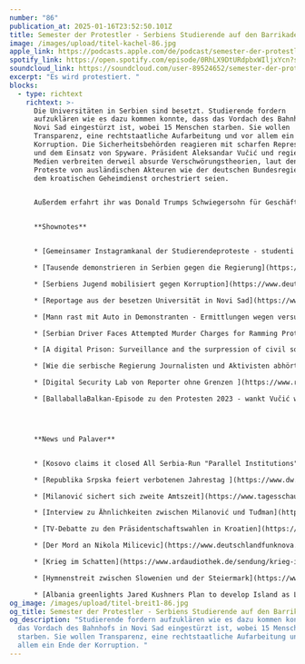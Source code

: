 ```yaml
---
number: "86"
publication_at: 2025-01-16T23:52:50.101Z
title: Semester der Protestler - Serbiens Studierende auf den Barrikaden
image: /images/upload/titel-kachel-86.jpg
apple_link: https://podcasts.apple.com/de/podcast/semester-der-protestler-serbiens-studierende-auf-den/id1170436903?i=1000684315288
spotify_link: https://open.spotify.com/episode/0RhLX9DtURdpbxWIljxYcn?si=537f6432692044c8
soundcloud_link: https://soundcloud.com/user-89524652/semester-der-protestler-serbiens-studierende-auf-den-barrikaden
excerpt: "Es wird protestiert. "
blocks:
  - type: richtext
    richtext: >-
      D﻿ie Universitäten in Serbien sind besetzt. Studierende fordern
      aufzuklären wie es dazu kommen konnte, dass das Vordach des Bahnhofs in
      Novi Sad eingestürzt ist, wobei 15 Menschen starben. Sie wollen
      Transparenz, eine rechtstaatliche Aufarbeitung und vor allem ein Ende der
      Korruption. Die Sicherheitsbehörden reagieren mit scharfen Repressionen
      und dem Einsatz von Spyware. Präsident Aleksandar Vučić und regierungsnahe
      Medien verbreiten derweil absurde Verschwörungstheorien, laut denen die
      Proteste von ausländischen Akteuren wie der deutschen Bundesregierung oder
      dem kroatischen Geheimdienst orchestriert seien. 


      Außerdem erfahrt ihr was Donald Trumps Schwiegersohn für Geschäfte in Albanien macht, warum es zwischen Slowenien und der Steiermark zum Streit kommt und wie originell der kroatische Präsident Zoran Milanović seinen Kontrahenten im TV-Duell beschimpfte. 


      **S﻿hownotes**


      * [Gemeinsamer Instagramkanal der Studierendeproteste - studenti u blokadi](https://www.instagram.com/studenti_u_blokadi/) (Serbisch)

      * [Tausende demonstrieren in Serbien gegen die Regierung](https://www.zeit.de/politik/ausland/2025-01/serbien-proteste-regierung-korruption-novi-sad) (Zeit Online)

      * [S﻿erbiens Jugend mobilisiert gegen Korruption](https://www.deutschlandfunkkultur.de/serbien-in-aufruhr-jugend-mobilisiert-gegen-korruption-100.html) (Deutschlandfunk Kultur) 

      * [R﻿eportage aus der besetzen Universität in Novi Sad](https://www.woz.ch/2502/widerstand-in-serbien/wie-ein-lauffeuer/!2PEGTPFJF4D0) (woz)

      * [Mann rast mit Auto in Demonstranten - Ermittlungen wegen versuchten Mordes](https://www.spiegel.de/ausland/serbien-mann-rast-bei-studentenprotesten-mit-auto-in-demonstrantengruppe-a-6c83ec71-df82-4234-bd74-8561b9e76754) (Spiegel)

      * [Serbian Driver Faces Attempted Murder Charges for Ramming Protester](https://balkaninsight.com/2025/01/16/serbian-driver-faces-attempted-murder-charges-for-ramming-protester/) (Balkan Insight) 

      * [A digital Prison: Surveillance and the surpression of civil society in Serbia ](https://securitylab.amnesty.org/latest/2024/12/a-digital-prison-surveillance-and-the-suppression-of-civil-society-in-serbia/)(Bericht von Amnesty International) 

      * [W﻿ie die serbische Regierung Journalisten und Aktivisten abhört](https://taz.de/Pressefreiheit-in-Serbien/!6056998/) (taz) 

      * [D﻿igital Security Lab von Reporter ohne Grenzen ](https://www.reporter-ohne-grenzen.de/hilfe/digital-security-lab)

      * [B﻿allaballaBalkan-Episode zu den Protesten 2023 - wankt Vučić wirklich?](https://ballaballa-balkan.de/episode/a-history-of-violence-oder-wankt-vucic-wirklich)




      **N﻿ews und Palaver** 


      * [Kosovo claims it closed All Serbia-Run "Parallel Institutions"](https://balkaninsight.com/2025/01/15/kosovo-claims-it-closed-all-serbia-run-parallel-institutions/) (Balkan Insight) 

      * [R﻿epublika Srpska feiert verbotenen Jahrestag ](https://www.dw.com/de/banja-luka-nationalisten-aus-bosnien-und-serbien-feiern-verbotenen-tag-der-republika-srpska/a-71264708?at_medium=Newsletter&at_campaign=DE%20-%20Fokus%20S%C3%BCdosteuropa&at_dw_language=de&at_number=20250110)(DW)

      * [M﻿ilanović sichert sich zweite Amtszeit](https://www.tagesschau.de/ausland/europa/kroatien-stichwahl-milanovic-100.html) (tagesschau) 

      * [Interview zu Ähnlichkeiten zwischen Milanović und Tuđman](https://portalnovosti.com/marko-vucetic-milanovic-ima-odjek-zakasnjelog-tudmana) (Novosti, Kroatisch)[](https://www.tagesschau.de/ausland/europa/kroatien-stichwahl-milanovic-100.html)

      * [T﻿V-Debatte zu den Präsidentschaftswahlen in Kroatien](https://www.youtube.com/watch?v=8Zl9peGt_Vo&t=3264s) (HRT, Kroatisch)

      * [D﻿er Mord an Nikola Milicevic](https://www.deutschlandfunknova.de/beitrag/exilkroaten-in-der-brd-der-mord-an-nilola-milicevic) (Deutschlandfunk Nova, Eine Stunde History) 

      * [K﻿rieg im Schatten](https://www.ardaudiothek.de/sendung/krieg-im-schatten-warum-starb-nikola-milicevic/13280707/) (HR,) ARD Audiothek)

      * [H﻿ymnenstreit zwischen Slowenien und der Steiermark](https://www.derstandard.at/story/3000000252642/slowenien-mahnt-steiermark-bei-hymnen-pl228nen-zu-besonnenheit) (Der Standard)

      * [A﻿lbania greenlights Jared Kushners Plan to develop Island as Luxury Resort](https://balkaninsight.com/2025/01/15/albania-gov-grants-strategic-investor-status-to-kushner-project-for-sazan-island/) (Balkan Insight)
og_image: /images/upload/titel-breit1-86.jpg
og_title: Semester der Protestler - Serbiens Studierende auf den Barrikaden
og_description: "Studierende fordern aufzuklären wie es dazu kommen konnte, dass
  das Vordach des Bahnhofs in Novi Sad eingestürzt ist, wobei 15 Menschen
  starben. Sie wollen Transparenz, eine rechtstaatliche Aufarbeitung und vor
  allem ein Ende der Korruption. "
---
```

